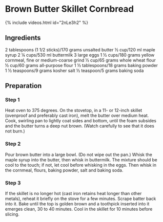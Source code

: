 # Brown Butter Skillet Cornbread

{% include videos.html id="2nLe3h2" %}

## Ingredients

2 tablespoons (1 1/2 sticks)/170 grams unsalted butter
½ cup/120 ml maple syrup
2 ¼ cups/530 ml buttermilk
3 large eggs
1 ½ cups/180 grams yellow cornmeal, fine or medium-coarse grind
½ cup/65 grams whole wheat flour
½ cup/60 grams all-purpose flour
1 ½ tablespoons/18 grams baking powder
1 ½ teaspoons/9 grams kosher salt
½ teaspoon/5 grams baking soda

## Preparation

### Step 1
Heat oven to 375 degrees. On the stovetop, in a 11- or 12-inch skillet (ovenproof and preferably cast iron), melt the butter over medium heat. Cook, swirling pan to lightly coat sides and bottom, until the foam subsides and the butter turns a deep nut brown. (Watch carefully to see that it does not burn.)

### Step 2
Pour brown butter into a large bowl. (Do not wipe out the pan.) Whisk the maple syrup into the butter, then whisk in buttermilk. The mixture should be cool to the touch; if not, let cool before whisking in the eggs. Then whisk in the cornmeal, flours, baking powder, salt and baking soda.

### Step 3
If the skillet is no longer hot (cast iron retains heat longer than other metals), reheat it briefly on the stove for a few minutes. Scrape batter back into it. Bake until the top is golden brown and a toothpick inserted into it emerges clean, 30 to 40 minutes. Cool in the skillet for 10 minutes before slicing.

